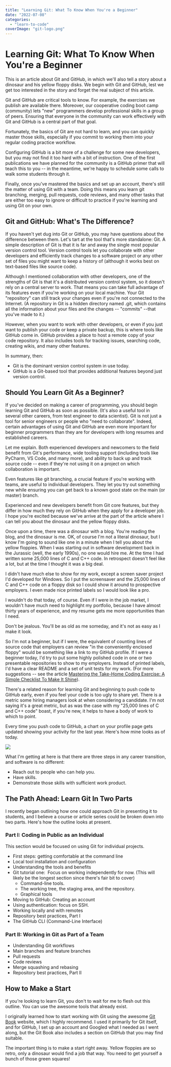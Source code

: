 ```yaml
---
title: "Learning Git: What To Know When You're a Beginner"
date: "2022-07-08"
categories: 
  - "learn-to-code"
coverImage: "git-logo.png"
---
```

# Learning Git: What To Know When You're a Beginner
This is an article about Git and GitHub, in which we'll also tell a story about a dinosaur and his yellow floppy disks. We begin with Git and GitHub, lest we get too interested in the story and forget the real subject of this article.

Git and GitHub are critical tools to know. For example, the exercises we publish are available there. Moreover, our cooperative coding boot camp (community) lets "new" programmers develop professional skills in a group of peers. Ensuring that everyone in the community can work effectively with Git and GitHub is a central part of that goal.

Fortunately, the basics of Git are not hard to learn, and you can quickly master those skills, especially if you commit to working them into your regular coding practice workflow.

Configuring GitHub is a bit more of a challenge for some new developers, but you may not find it too hard with a bit of instruction. One of the first publications we have planned for the community is a GitHub primer that will teach this to you -- in the meantime, we're happy to schedule some calls to walk some students through it.

Finally, once you've mastered the basics and set up an account, there's still the matter of using Git with a team. Doing this means you learn git branching, merging, pull requests, code reviews, and many other tasks that are either too easy to ignore or difficult to practice if you're learning and using Git on your own.

## Git and GitHub: What's The Difference?

If you haven't yet dug into Git or GitHub, you may have questions about the difference between them. Let's tart at the tool that's more standalone: Git. A simple description of Git is that it is far and away the single most popular version control tool. Version control tools let you collaborate with other developers and efficiently track changes to a software project or any other set of files you might want to keep a history of (although it works best on text-based files like source code).

Although I mentioned collaboration with other developers, one of the strengths of Git is that it's a distributed version control system, so it doesn't rely on a central server to work. That means you can take full advantage of its features even if you're working on your local machine. Your Git "repository" can still track your changes even if you're not connected to the Internet. (A repository in Git is a hidden directory named .git, which contains all the information about your files and the changes -- "commits" --that you've made to it.)

However, when you want to work with other developers, or even if you just want to publish your code or keep a private backup, this is where tools like GitHub come in. GitHub provides a place to host a remote copy of your code repository. It also includes tools for tracking issues, searching code, creating wikis, and many other features.

In summary, then:

- Git is the dominant version control system in use today.
- GitHub is a Git-based tool that provides additional features beyond just version control.

## Should You Learn Git As a Beginner?

If you've decided on making a career of programming, you should begin learning Git and GitHub as soon as possible. (It's also a useful tool in several other careers, from test engineer to data scientist). Git is not just a tool for senior engineers or people who "need to collaborate". Indeed, certain advantages of using Git and GitHub are even more important for beginner programmers than they are for developers with long resumes and established careers.

Let me explain. Both experienced developers and newcomers to the field benefit from Git's performance, wide tooling support (including tools like PyCharm, VS Code, and many more), and ability to back up and track source code -- even if they're not using it on a project on which collaboration is important.

Even features like git branching, a crucial feature if you're working with teams, are useful to individual developers. They let you try out something new while ensuring you can get back to a known good state on the main (or master) branch.

Experienced and new developers benefit from Git core features, but they differ in how much they rely on GitHub when they apply for a developer job. I hope you're excited because we've arrive at the part of the article where I can tell you about the dinosaur and the yellow floppy disks.

Once upon a time, there was a dinosaur with a blog. You're reading the blog, and the dinosaur is me. OK, of course I'm not a literal dinosaur, but I know I'm going to sound like one in a minute when I tell you about the yellow floppies. When I was starting out in software development back in the Jurassic (well, the early 1990s), no one would hire me. At the time I had written some 25,000 lines of C and C++ code. In retrospect doesn't feel like a lot, but at the time I thought it was a big deal.

I didn't have much else to show for my work, except a screen saver project I'd developed for Windows. So I put the screensaver and the 25,000 lines of C and C++ code on a floppy disk so I could show it around to prospective employers. I even made nice printed labels so I would look like a pro.

I wouldn't do that today, of course. Even if I were in the job market, I wouldn't have much need to highlight my portfolio, because I have almost thirty years of experience, and my resume gets me more opportunities than I need.

Don't be jealous. You'll be as old as me someday, and it's not as easy as I make it look.

So I'm not a beginner, but if I were, the equivalent of counting lines of source code that employers can review "in the conveniently enclosed floppy" would be something like a link to my GitHub profile. If I were a beginner today, I'd try to put some highly polished code in one or two presentable repositories to show to my employers. Instead of printed labels, I'd have a clear README and a set of unit tests for my work. (For more suggestions -- see the article [Mastering the Take-Home Coding Exercise: A Simple Checklist To Make It Shine](https://codesolid.com/mastering-the-take-home-coding-exercise-final-steps/)).

There's a related reason for learning Git and beginning to push code to GitHub early, even if you feel your code is too ugly to share yet. There is a metric some hiring managers look at when considering a candidate. I'm not saying it's a great metric, but as was the case with my "25,000 lines of C and C++ code" boast, if you're new, it helps to have a body of work to which to point.  
  
Every time you push code to GitHub, a chart on your profile page gets updated showing your activity for the last year. Here's how mine looks as of today.

![](/images/learning-git-what-to-know-when-youre-a-beginner/image.png)

What I'm getting at here is that there are three steps in any career transition, and software is no different:

- Reach out to people who can help you.
- Have skills.
- Demonstrate those skills with sufficient work product.

## The Path Ahead: Learn Git In Two Parts

I recently began outlining how one could approach Git in presenting it to students, and I believe a course or article series could be broken down into two parts. Here's how the outline looks at present.

### Part I: Coding in Public as an Individual

This section would be focused on using Git for individual projects.

- First steps: getting comfortable at the command line
- Local tool installation and configuration
- Understanding the tools and benefits
- Git tutorial one:  Focus on working independently for now. (This will likely be the longest section since there's fair bit to cover)
    - Command-line tools.
    - The working tree, the staging area, and the repository.
    - Graphical tools
- Moving to GitHub: Creating an account
- Using authentication: focus on SSH.
- Working locally and with remotes
- Repository best practices, Part I
- The GitHub CLI (Command-Line Interface)

### Part II: Working in Git as Part of a Team

- Understanding Git workflows
- Main branches and feature branches
- Pull requests
- Code reviews
- Merge squashing and rebasing
- Repository best practices, Part II

## How to Make a Start

If you're looking to learn Git, you don't to wait for me to flesh out this outline. You can use the awesome tools that already exist.

I originally learned how to start working with Git using the awesome [Git Book](https://git-scm.com/book/en/v2) website, which I highly recommend. I used it primarily for Git itself, and for GitHub, I set up an account and Googled what I needed as I went along, but the Git Book also includes a section on GitHub that you may find suitable.

The important thing is to make a start right away. Yellow floppies are so retro, only a dinosaur would find a job that way. You need to get yourself a bunch of those green squares!

